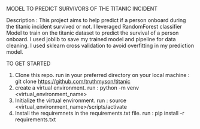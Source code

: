 MODEL TO PREDICT SURVIVORS OF THE TITANIC INCIDENT

Description : This project aims to help predict if a person onboard during the titanic incident survived or not.
I leveraged RandomForest classifier Model to train on the titanic dataset to predict the survival of a person onboard.
I used joblib to save my trained model and pipeline for data cleaning.
I used sklearn cross validation to avoid overfitting in my prediction model.

TO GET STARTED
1. Clone this repo. run in your preferred directory on your local machine : git clone https://github.com/truthmyson/titanic
2. create a virtual environment. run : python -m venv <virtual_environment_name>
3. Initialize the virtual environment. run : source <virtual_environment_name>/scripts/activate
4. Install the requiremnets in the requirements.txt file. run : pip install -r requirements.txt
